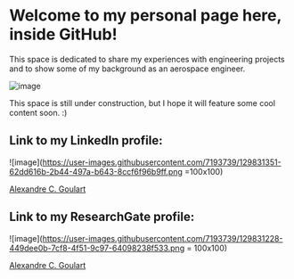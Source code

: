 # Welcome to my personal page here, inside GitHub!

This space is dedicated to share my experiences with engineering projects and to show some of my background as an aerospace engineer.

![image](https://user-images.githubusercontent.com/7193739/129830912-16cf06bf-1676-4658-970c-b85091c32563.png)


This space is still under construction, but I hope it will feature some cool content soon. :)

## Link to my LinkedIn profile:

![image](https://user-images.githubusercontent.com/7193739/129831351-62dd616b-2b44-497a-b643-8ccf6f96b9ff.png =100x100)

[Alexandre C. Goulart](https://www.linkedin.com/in/alexandrecgoulart/)



## Link to my ResearchGate profile:

![image](https://user-images.githubusercontent.com/7193739/129831228-449dee0b-7cf8-4f51-9c97-64098238f533.png = 100x100)

[Alexandre C. Goulart](https://www.researchgate.net/profile/Alexandre-Goulart-3)

